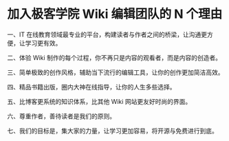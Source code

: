 # 加入极客学院 Wiki 编辑团队的 N 个理由

一、IT 在线教育领域最专业的平台，构建读者与作者之间的桥梁，让沟通更方便，让学习更有效。

二、体验 Wiki 制作的每个过程，你不再只是内容的观看者，而是内容的创造者。

三、简单极致的创作风格，辅助当下流行的编辑工具，让你的创作更加简洁高效。

四、精品书籍出版，圈内大神在线指导，让你的人生多些选择。

五、比博客更系统的知识体系，比其他 Wiki 网站更友好时尚的界面。

六、尊重作者，善待读者是我们的原则。

七、我们的目标是，集大家的力量，让学习更加容易，将开源与免费进行到底。

